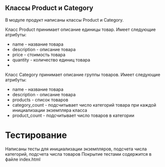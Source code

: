 ## Классы Product и Category
В модуле продукт написаны классы Product и Category.

Класс Product принимает описание единицы товар. Имеет следующие атрибуты:

- name - название товара
- description - описание товара
- price - стоимость товара
- quantity - количество единиц товара
- 
Класс Category принимает описание группы товаров. Имеет следующие атрибуты:

- name - название товара
- description - описание товара
- products - список товаров
- category_count - подсчитывает число категорий товара при каждой инициализации экземпляра класса
- product_count - подсчитывает число товаров в категории
# Тестирование
Написаны тесты для инициализации экземпляров, подсчета числа категорий, подсчета числа товаров Покрытие тестами содержится в файле index.html

